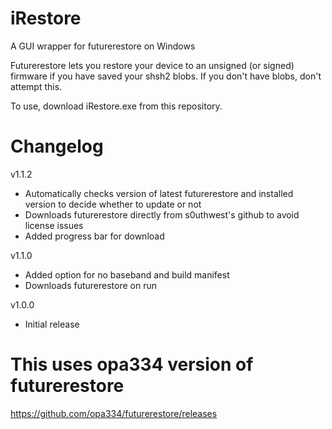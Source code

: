 # iRestore
A GUI wrapper for futurerestore on Windows

Futurerestore lets you restore your device to an unsigned (or signed) firmware if you have saved your shsh2 blobs. If you don't have blobs, don't attempt this.

To use, download iRestore.exe from this repository.

# Changelog

v1.1.2
- Automatically checks version of latest futurerestore and installed version to decide whether to update or not
- Downloads futurerestore directly from s0uthwest's github to avoid license issues
- Added progress bar for download

v1.1.0
- Added option for no baseband and build manifest
- Downloads futurerestore on run

v1.0.0
- Initial release

# This uses opa334 version of futurerestore

https://github.com/opa334/futurerestore/releases
